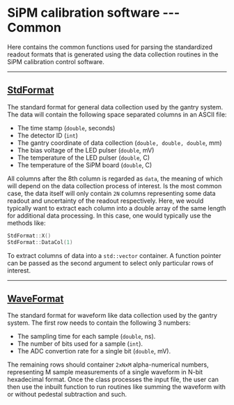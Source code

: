 # SiPM calibration software --- Common

Here contains the common functions used for parsing the standardized readout
formats that is generated using the data collection routines in the SiPM
calibration control software.

---

## [StdFormat](interface/StdFormat.hpp)

The standard format for general data collection used by the gantry system. The
data will contain the following space separated columns in an ASCII file:

- The time stamp (`double`, seconds)
- The detector ID (`int`)
- The gantry coordinate of data collection (`double, double, double`, mm)
- The bias voltage of the LED pulser (`double`, mV)
- The temperature of the LED pulser (`double`, C)
- The temperature of the SiPM board (`double`, C)

All columns after the 8th column is regarded as `data`, the meaning of which will
depend on the data collection process of interest. Is the most common case, the
data itself will only contain `2N` columns representing some data readout and
uncertainty of the readout respectively. Here, we would typically want to extract
each column into a double array of the same length for additional data processing.
In this case, one would typically use the methods like:

```c++
StdFormat::X()
StdFormat::DataCol(1)
```

To extract columns of data into a `std::vector` container. A function pointer can
be passed as the second argument to select only particular rows of interest.

---

## [WaveFormat](interface/SaveFormat.hpp)

The standard format for waveform like data collection used by the gantry system.
The first row needs to contain the following 3 numbers:

- The sampling time for each sample (`double`, ns).
- The number of bits used for a sample (`int`).
- The ADC convertion rate for a single bit (`double`, mV).

The remaining rows should container `2xNxM` alpha-numerical numbers, representing
M sample measurements of a single waveform in N-bit hexadecimal format. Once the
class processes the input file, the user can then use the inbuilt function to run
routines like summing the waveform with or without pedestal subtraction and such.
